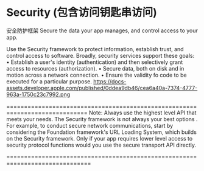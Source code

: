 # Security (包含访问钥匙串访问)
安全防护框架
Secure the data your app manages, and control access to your app.

Use the Security framework to protect information, establish trust, and control access to software. Broadly, security services support these goals:
•   Establish a user's identity (authentication) and then selectively grant access to resources (authorization).
•   Secure data, both on disk and in motion across a network connection.
•   Ensure the validity fo code to be executed for a particular purpose.
 https://docs-assets.developer.apple.com/published/0ddea9db46/cea6a40a-7374-4777-963a-1750c23c7992.png

=============================================================================
Note:
Always use the highest level API that meets your needs. The Security framework is not always your best options . For example, to conduct secure network communications, start by considering the Foundation framework's URL Loading System, which builds on the Security framework. Only if your app requires lower level access to security protocol functions would you use the secure transport API directly.

==============================================================================










